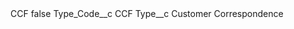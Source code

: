<?xml version="1.0" encoding="UTF-8"?>
<CustomMetadata xmlns="http://soap.sforce.com/2006/04/metadata" xmlns:xsi="http://www.w3.org/2001/XMLSchema-instance" xmlns:xsd="http://www.w3.org/2001/XMLSchema">
    <label>CCF</label>
    <protected>false</protected>
    <values>
        <field>Type_Code__c</field>
        <value xsi:type="xsd:string">CCF</value>
    </values>
    <values>
        <field>Type__c</field>
        <value xsi:type="xsd:string">Customer Correspondence</value>
    </values>
</CustomMetadata>
